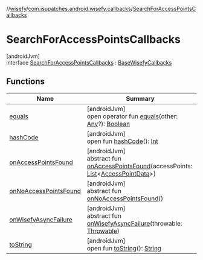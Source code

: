 //[wisefy](../../../index.md)/[com.isupatches.android.wisefy.callbacks](../index.md)/[SearchForAccessPointsCallbacks](index.md)

# SearchForAccessPointsCallbacks

[androidJvm]\
interface [SearchForAccessPointsCallbacks](index.md) : [BaseWisefyCallbacks](../-base-wisefy-callbacks/index.md)

## Functions

| Name | Summary |
|---|---|
| [equals](../../com.isupatches.android.wisefy.wifi.delegates/-legacy-wifi-delegate/index.md#585090901%2FFunctions%2F1622544596) | [androidJvm]<br>open operator fun [equals](../../com.isupatches.android.wisefy.wifi.delegates/-legacy-wifi-delegate/index.md#585090901%2FFunctions%2F1622544596)(other: [Any](https://kotlinlang.org/api/latest/jvm/stdlib/kotlin/-any/index.html)?): [Boolean](https://kotlinlang.org/api/latest/jvm/stdlib/kotlin/-boolean/index.html) |
| [hashCode](../../com.isupatches.android.wisefy.wifi.delegates/-legacy-wifi-delegate/index.md#1794629105%2FFunctions%2F1622544596) | [androidJvm]<br>open fun [hashCode](../../com.isupatches.android.wisefy.wifi.delegates/-legacy-wifi-delegate/index.md#1794629105%2FFunctions%2F1622544596)(): [Int](https://kotlinlang.org/api/latest/jvm/stdlib/kotlin/-int/index.html) |
| [onAccessPointsFound](on-access-points-found.md) | [androidJvm]<br>abstract fun [onAccessPointsFound](on-access-points-found.md)(accessPoints: [List](https://kotlinlang.org/api/latest/jvm/stdlib/kotlin.collections/-list/index.html)<[AccessPointData](../../com.isupatches.android.wisefy.accesspoints.entities/-access-point-data/index.md)>) |
| [onNoAccessPointsFound](on-no-access-points-found.md) | [androidJvm]<br>abstract fun [onNoAccessPointsFound](on-no-access-points-found.md)() |
| [onWisefyAsyncFailure](../-base-wisefy-callbacks/on-wisefy-async-failure.md) | [androidJvm]<br>abstract fun [onWisefyAsyncFailure](../-base-wisefy-callbacks/on-wisefy-async-failure.md)(throwable: [Throwable](https://kotlinlang.org/api/latest/jvm/stdlib/kotlin/-throwable/index.html)) |
| [toString](../../com.isupatches.android.wisefy.wifi.delegates/-legacy-wifi-delegate/index.md#1616463040%2FFunctions%2F1622544596) | [androidJvm]<br>open fun [toString](../../com.isupatches.android.wisefy.wifi.delegates/-legacy-wifi-delegate/index.md#1616463040%2FFunctions%2F1622544596)(): [String](https://kotlinlang.org/api/latest/jvm/stdlib/kotlin/-string/index.html) |
